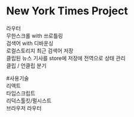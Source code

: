 # New York Times Project


라우터</br>
무한스크롤 with 쓰로틀링</br>
검색어 with 디바운싱</br>
로컬스토리지 최근 검색어 저장</br>
클립된 뉴스 기사를 store에 저장에 전역으로 상태 관리 </br>
클립 / 언클립 분기</br>


#사용기술</br>
리액트</br> 
타입스크립트</br>
리덕스툴킷/펄시스트</br>
브라우저 라우터</br>
